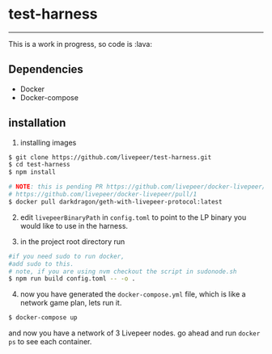# test-harness
---------

This is a work in progress, so code is :lava:


## Dependencies

- Docker
- Docker-compose

## installation

1. installing images

```bash
$ git clone https://github.com/livepeer/test-harness.git
$ cd test-harness
$ npm install

# NOTE: this is pending PR https://github.com/livepeer/docker-livepeer/pull/2 and
# https://github.com/livepeer/docker-livepeer/pull/1
$ docker pull darkdragon/geth-with-livepeer-protocol:latest
```

2. edit `livepeerBinaryPath`  in `config.toml` to point to the LP binary you would like to use in the harness.

3. in the project root directory run

```bash
#if you need sudo to run docker,
#add sudo to this.
# note, if you are using nvm checkout the script in sudonode.sh
$ npm run build config.toml -- -o .
```

4. now you have generated the `docker-compose.yml` file, which is like a network game plan, lets run it.

```bash
$ docker-compose up
```

and now you have a network of 3 Livepeer nodes. go ahead and run `docker ps` to see each container.
